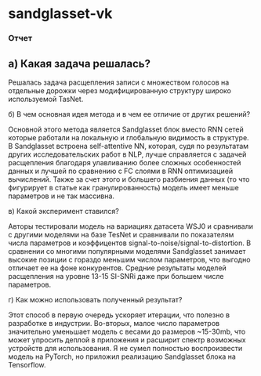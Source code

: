 # sandglasset-vk
### Отчет

## а) Какая задача решалась?

Решалась задача расщепления записи с множеством голосов на отдельные дорожки через модифицированную структуру широко используемой TasNet. 

б) В чем основная идея метода и в чем ее отличие от других решений?

Основной этого метода является Sandglasset блок вместо RNN сетей которые работали на локальную и глобальную видимость в структуре. В Sandglasset встроена self-attentive NN, которая, судя по результатам других исследовательских работ в NLP, лучше справляется с задачей расщепления благодаря улавливанию более сложных особенностей данных и лучшей по сравнению с FC слоями в RNN оптимизацией вычислений. Также за счет этого и большего разбиения данных (то что фигурирует в статье как гранулированность) модель имеет меньше параметров и не так массивна.

в) Какой эксперимент ставился?

Авторы тестировали модель на вариациях датасета  WSJ0 и сравнивали с другими моделями на базе TesNet и сравнивали по показателям числа параметров и коэффицентов signal-to-noise/signal-to-distortion. В сравнении со многими популярными моделями Sandglasset занимает высокие позиции с гораздо меньшим числом параметров, что выгодно отличает ее на фоне конкурентов. Средние результаты моделей расщепления на уровне 13-15 SI-SNRi даже при большем числе параметров.

г) Как можно использовать полученный результат?

Этот способ в первую очередь ускоряет итерации, что полезно в разработке в индустрии. Во-вторых, малое число параметров значительно уменьшает модель с весами до размеров ~15-30mb, что может упросить деплой в приложения и расширит спектр возможных устройств для использования.
Я не сумел полностью воспроизвести модель на PyTorch, но приложил реализацию Sandglasset блока на Tensorflow.
